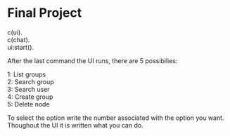 # Final Project
c(ui).  
c(chat).  
ui:start().

After the last command the UI runs, there are 5 possibilies:

1: List groups   
2: Search group  
3: Search user  
4: Create group  
5: Delete node

To select the option write the number associated with the option you want.  
Thoughout the UI it is written what you can do. 